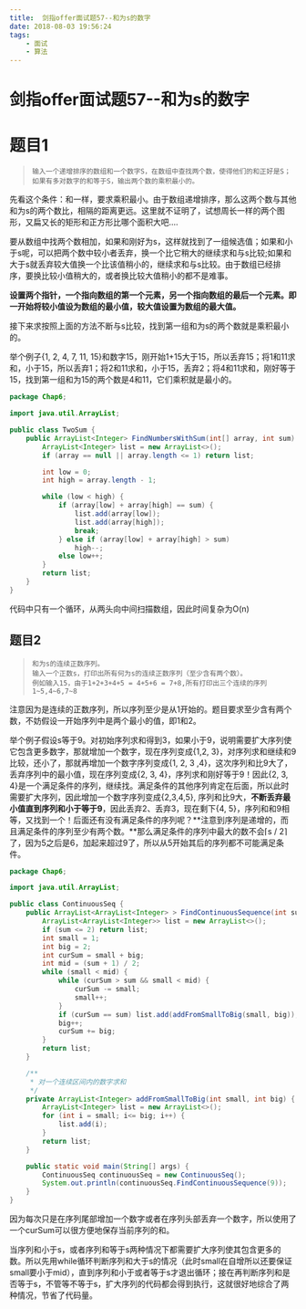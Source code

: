 ```yaml
---
title:  剑指offer面试题57--和为s的数字
date: 2018-08-03 19:56:24
tags: 
    - 面试
    - 算法
--- 
```

# 剑指offer面试题57--和为s的数字

# 题目1

>   ```
>   输入一个递增排序的数组和一个数字S，在数组中查找两个数，使得他们的和正好是S；如果有多对数字的和等于S，输出两个数的乘积最小的。
>   ```

先看这个条件：和一样，要求乘积最小。由于数组递增排序，那么这两个数与其他和为s的两个数比，相隔的距离更远。这里就不证明了，试想周长一样的两个图形，又扁又长的矩形和正方形比哪个面积大吧....

要从数组中找两个数相加，如果和刚好为s，这样就找到了一组候选值；如果和小于s呢，可以把两个数中较小者丢弃，换一个比它稍大的继续求和与s比较;如果和大于s就丢弃较大值换一个比该值稍小的，继续求和与s比较。由于数组已经排序，要换比较小值稍大的，或者换比较大值稍小的都不是难事。

**设置两个指针，一个指向数组的第一个元素，另一个指向数组的最后一个元素。即一开始将较小值设为数组的最小值，较大值设置为数组的最大值。**

接下来求按照上面的方法不断与s比较，找到第一组和为s的两个数就是乘积最小的。

举个例子{1, 2, 4, 7, 11, 15}和数字15，刚开始1+15大于15，所以丢弃15；将1和11求和，小于15，所以丢弃1；将2和11求和，小于15，丢弃2；将4和11求和，刚好等于15，找到第一组和为15的两个数是4和11，它们乘积就是最小的。

```java
package Chap6;

import java.util.ArrayList;

public class TwoSum {
    public ArrayList<Integer> FindNumbersWithSum(int[] array, int sum) {
        ArrayList<Integer> list = new ArrayList<>();
        if (array == null || array.length <= 1) return list;

        int low = 0;
        int high = array.length - 1;

        while (low < high) {
            if (array[low] + array[high] == sum) {
                list.add(array[low]);
                list.add(array[high]);
                break;
            } else if (array[low] + array[high] > sum)
                high--;
            else low++;
        }
        return list;
    }
}

```

代码中只有一个循环，从两头向中间扫描数组，因此时间复杂为O(n)

## 题目2

>   ```
>   和为s的连续正数序列。
>   输入一个正数s，打印出所有何为s的连续正数序列（至少含有两个数）。
>   例如输入15，由于1+2+3+4+5 = 4+5+6 = 7+8,所有打印出三个连续的序列1~5,4~6,7~8
>   ```

注意因为是连续的正数序列，所以序列至少是从1开始的。题目要求至少含有两个数，不妨假设一开始序列中是两个最小的值，即1和2。

举个例子假设s等于9。对初始序列求和得到3，如果小于9，说明需要扩大序列使它包含更多数字，那就增加一个数字，现在序列变成{1,2, 3}，对序列求和继续和9比较，还小了，那就再增加一个数字序列变成{1, 2, 3 ,4}，这次序列和比9大了，丢弃序列中的最小值，现在序列变成{2, 3, 4}，序列求和刚好等于9！因此{2, 3, 4}是一个满足条件的序列，继续找。满足条件的其他序列肯定在后面，所以此时需要扩大序列，因此增加一个数字序列变成{2,3,4,5}, 序列和比9大，**不断丢弃最小值直到序列和小于等于9**，因此丢弃2、丢弃3，现在剩下{4, 5}，序列和和9相等，又找到一个！后面还有没有满足条件的序列呢？**注意到序列是递增的，而且满足条件的序列至少有两个数。**那么满足条件的序列中最大的数不会⌈s / 2⌉了，因为5之后是6，加起来超过9了，所以从5开始其后的序列都不可能满足条件。

```java
package Chap6;

import java.util.ArrayList;

public class ContinuousSeq {
    public ArrayList<ArrayList<Integer> > FindContinuousSequence(int sum) {
        ArrayList<ArrayList<Integer>> list = new ArrayList<>();
        if (sum <= 2) return list;
        int small = 1;
        int big = 2;
        int curSum = small + big;
        int mid = (sum + 1) / 2;
        while (small < mid) {
            while (curSum > sum && small < mid) {
                curSum -= small;
                small++;
            }
            if (curSum == sum) list.add(addFromSmallToBig(small, big));
            big++;
            curSum += big;
        }
        return list;
    }

    /**
     * 对一个连续区间内的数字求和
     */
    private ArrayList<Integer> addFromSmallToBig(int small, int big) {
        ArrayList<Integer> list = new ArrayList<>();
        for (int i = small; i<= big; i++) {
            list.add(i);
        }
        return list;
    }

    public static void main(String[] args) {
        ContinuousSeq continuousSeq = new ContinuousSeq();
        System.out.println(continuousSeq.FindContinuousSequence(9));
    }
}

```

因为每次只是在序列尾部增加一个数字或者在序列头部丢弃一个数字，所以使用了一个curSum可以很方便地保存当前序列的和。

当序列和小于s，或者序列和等于s两种情况下都需要扩大序列使其包含更多的数。所以先用while循环判断序列和大于s的情况（此时small在自增所以还要保证small要小于mid），直到序列和小于或者等于s才退出循环；接在再判断序列和是否等于s，不管等不等于s，扩大序列的代码都会得到执行，这就很好地综合了两种情况，节省了代码量。

